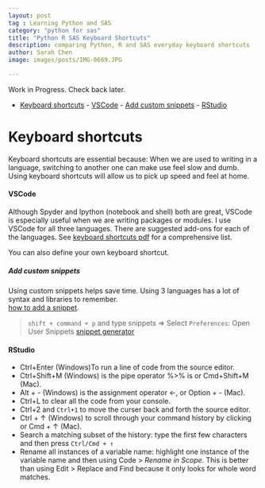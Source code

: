 ```yaml
---
layout: post
tag : Learning Python and SAS
category: "python for sas"
title: "Python R SAS Keyboard Shortcuts"
description: comparing Python, R and SAS everyday keyboard shortcuts
author: Sarah Chen
image: images/posts/IMG-0669.JPG

---
```

Work in Progress.  Check back later. 

- [Keyboard shortcuts](#keyboard-shortcuts)
      - [VSCode](#vscode)
        - [Add custom snippets](#add-custom-snippets)
      - [RStudio](#rstudio)


# Keyboard shortcuts
Keyboard shortcuts are essential because:
When we are used to writing in a language, switching to another one can make use feel slow and dumb. Using keyboard shortcuts will allow us to pick up speed and feel at home. 

#### VSCode
Although Spyder and Ipython (notebook and shell) both are great, VSCode is especially useful when we are writing packages or modules.  I use VSCode for all three languages.  There are suggested add-ons for each of the languages. 
See [keyboard shortcuts pdf](https://code.visualstudio.com/shortcuts/keyboard-shortcuts-windows.pdf) for a comprehensive list.  

You can also define your own keyboard shortcut. 

##### Add custom snippets
Using custom snippets helps save time.  Using 3 languages has a lot of syntax and libraries to remember.  
[how to add a snippet](https://code.visualstudio.com/docs/editor/userdefinedsnippets).
> `shift + command + p` and type snippets => Select `Preferences`: Open User Snippets 
[snippet generator](https://snippet-generator.app/)

#### RStudio 
- <span class="coding">Ctrl+Enter </span>  (Windows)To run a line of code from the source editor.
- <span class="coding">Ctrl+Shift+M </span>(Windows) is the pipe operator <span class="coding"> %>%</span> is or <span class="coding">Cmd+Shift+M</span> (Mac).
- <span class="coding">Alt + - </span>(Windows) is the assignment operator <span class="coding"><-</span>, or Option + - (Mac).
- <span class="coding">Ctrl+L</span> to clear all the code from your console.
- <span class="coding">Ctrl+2 </span> and `Ctrl+1` to move the curser back and forth the source editor.
- <span class="coding">Ctrl + ↑</span> (Windows) to scroll through your command history by clicking  or Cmd + ↑ (Mac). 
- Search a matching subset of the history: type the first few characters and then press `Ctrl/Cmd + ↑`
- Rename all instances of a variable name: highlight one instance of the variable name and then using Code > *Rename in Scope*. This is better than using Edit > Replace and Find because it only looks for whole word matches.
